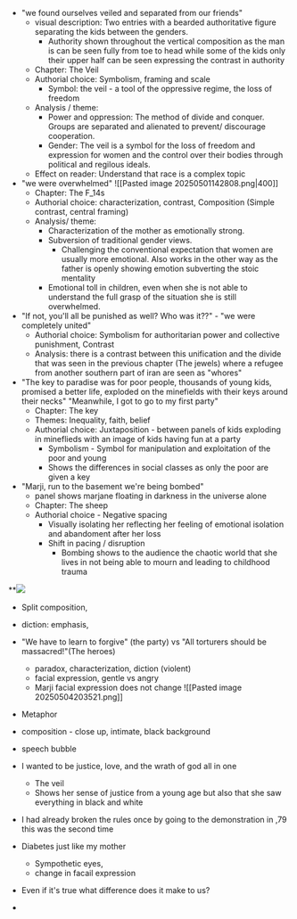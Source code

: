 - "we found ourselves veiled and separated from our friends"
	- visual description: Two entries with a bearded authoritative figure separating the kids between the genders. 
		- Authority shown throughout the vertical composition as the man is can be seen fully from toe to head while some of the kids only their upper half can be seen expressing the contrast in authority
	- Chapter: The Veil
	- Authorial choice: Symbolism, framing and scale
		- Symbol: the veil - a tool of the oppressive regime, the loss of freedom
	- Analysis / theme: 
		- Power and oppression: The method of divide and conquer. Groups are separated and alienated to prevent/ discourage cooperation.
		- Gender: The veil is a symbol for the loss of freedom and expression for women and the control over their bodies through political and regilous ideals. 
	- Effect on reader: Understand that race is a complex topic
- "we were overwhelmed"
	![[Pasted image 20250501142808.png|400]]
	- Chapter: The F_14s
	- Authorial choice: characterization, contrast, Composition (Simple contrast, central framing)
	- Analysis/ theme:
		- Characterization of the mother as emotionally strong. 
		- Subversion of traditional gender views. 
			- Challenging the conventional expectation that women are usually more emotional. Also works in the other way as the father is openly showing emotion subverting the stoic mentality
		- Emotional toll in children, even when she is not able to understand the full grasp of the situation she is still overwhelmed. 
- "If not, you'll all be punished as well? Who was it??" - "we were completely united"
	- Authorial choice: Symbolism for authoritarian power and collective punishment, Contrast
	- Analysis: there is a contrast between this unification and the divide that was seen in the previous chapter (The jewels) where a refugee from another southern part of iran are seen as "whores"
- "The key to paradise was for poor people, thousands of young kids, promised a better life, exploded on the minefields with their keys around their necks" "Meanwhile, I got to go to my first party"
	- Chapter: The key
	- Themes: Inequality, faith, belief
	- Authorial choice: Juxtaposition - between panels of kids exploding in mineflieds with an image of kids having fun at a party
		- Symbolism - Symbol for manipulation and exploitation of the poor and young
		- Shows the differences in social classes as only the poor are given a key
- "Marji, run to the basement we're being bombed"
	- panel shows marjane floating in darkness in the universe alone
	- Chapter: The sheep
	- Authorial choice - Negative spacing
		- Visually isolating her reflecting her feeling of emotional isolation and abandoment after her loss
		- Shift in pacing / disruption
			- Bombing shows to the audience the chaotic world that she lives in not being able to mourn and leading to childhood trauma

 **![](https://lh7-qw.googleusercontent.com/docsz/AD_4nXdGjzYAa4nlod0HQ7trhymjVQ9Vt8EUViRRiMWT33x6-wJnGsTD2M95Ed9ruaVeEhXeLlB3jHx2aWRKXxlbPNCBjh7-Y80FWW6gQF0ht4TRbypeq3Ds0dhf1z5SVpV_x7wWP2qa?key=NrUapwpLn5W2NhmqoE5tNjc2)
-  Split composition,
- diction: emphasis, 

- "We have to learn to forgive" (the party) vs "All torturers should be massacred!"(The heroes)
	- paradox, characterization, diction (violent)
	- facial expression, gentle vs angry
	- Marji facial expression does not change
![[Pasted image 20250504203521.png]]
- Metaphor
- composition - close up, intimate, black background
- speech bubble
- I wanted to be justice, love, and the wrath of god all in one
	- The veil
	- Shows her sense of justice from a young age but also that she saw everything in black and white
- I had already broken the rules once by going to the demonstration in ,79 this was the second time 
- Diabetes just like my mother
	- Sympothetic eyes, 
	- change in facail expression 
- Even if it's true what difference does it make to us?
- 